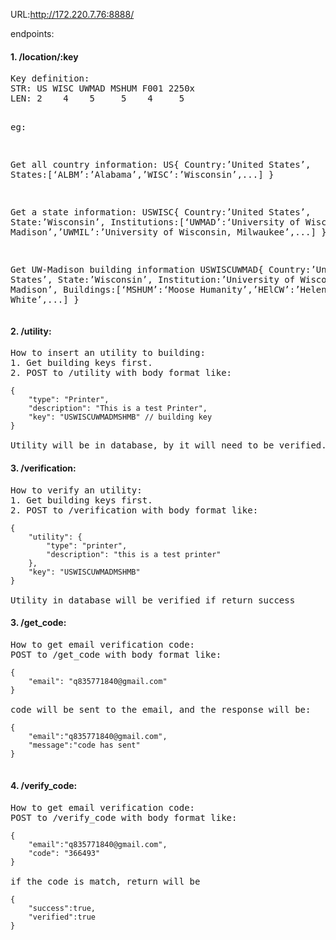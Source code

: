 URL:http://172.220.7.76:8888/

endpoints:

<h4>1. /location/:key</h4>
<pre>
Key definition:
STR: US WISC UWMAD MSHUM F001 2250x
LEN: 2    4    5     5    4     5

eg:

Get all country information:
US{
Country:’United States’,
 States:[‘ALBM’:’Alabama’,’WISC’:’Wisconsin’,...]
}

Get a state information:
USWISC{
	Country:’United States’,
State:’Wisconsin’,
 Institutions:[‘UWMAD’:‘University of Wisconsin, Madison’,’UWMIL’:’University of Wisconsin, Milwaukee’,...]
}

Get UW-Madison building information
USWISCUWMAD{
Country:’United States’,
State:’Wisconsin’,
Institution:’University of Wisconsin, Madison’, 
Buildings:[‘MSHUM’:‘Moose Humanity’,’HElCW’:’Helen C White’,...]
}
</pre>

<h4>2. /utility:</h4>
<pre>
How to insert an utility to building:
1. Get building keys first.
2. POST to /utility with body format like:
<code>
{
    "type": "Printer",
    "description": "This is a test Printer",
    "key": "USWISCUWMADMSHMB" // building key
}
</code>
Utility will be in database, by it will need to be verified.
</pre>

<h4>3. /verification:</h4>
<pre>
How to verify an utility:
1. Get building keys first.
2. POST to /verification with body format like:
<code>
{
    "utility": {
        "type": "printer",
        "description": "this is a test printer"
    },
    "key": "USWISCUWMADMSHMB"
}
</code>
Utility in database will be verified if return success
</pre>

<h4>3. /get_code:</h4>
<pre>
How to get email verification code:
POST to /get_code with body format like:
<code>
{
    "email": "q835771840@gmail.com"
}
</code>
code will be sent to the email, and the response will be:
<code>
{
    "email":"q835771840@gmail.com",
    "message":"code has sent"
}
</code>
</pre>

<h4>4. /verify_code:</h4>
<pre>
How to get email verification code:
POST to /verify_code with body format like:
<code>
{
    "email":"q835771840@gmail.com",
    "code": "366493"
}
</code>
if the code is match, return will be 
<code>
{
    "success":true,
    "verified":true
}
</code>
</pre>
